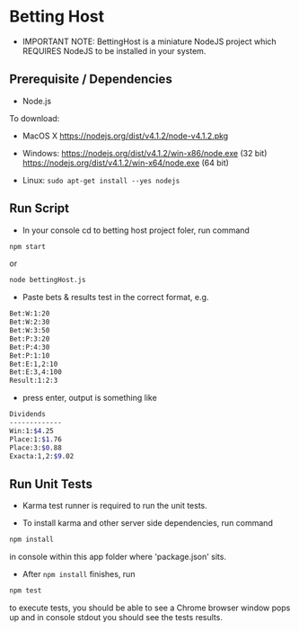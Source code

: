 # Betting Host

* IMPORTANT NOTE: BettingHost is a miniature NodeJS project which REQUIRES NodeJS to be installed in your system.

## Prerequisite / Dependencies

 * Node.js

To download: 
 
 * MacOS X
 https://nodejs.org/dist/v4.1.2/node-v4.1.2.pkg

 * Windows:
 https://nodejs.org/dist/v4.1.2/win-x86/node.exe  (32 bit)
 https://nodejs.org/dist/v4.1.2/win-x64/node.exe  (64 bit)

* Linux:
 ```sudo apt-get install --yes nodejs```


## Run Script

 * In your console cd to betting host project foler, run command 
 
 ```sh
 npm start
 ``` 
 
 or 
 
 ```sh
 node bettingHost.js
 ```

 * Paste bets & results test in the correct format, e.g.

```sh
Bet:W:1:20                                     
Bet:W:2:30
Bet:W:3:50
Bet:P:3:20
Bet:P:4:30
Bet:P:1:10
Bet:E:1,2:10
Bet:E:3,4:100
Result:1:2:3
```

* press enter, output is something like

```sh
Dividends
-------------
Win:1:$4.25
Place:1:$1.76
Place:3:$0.88
Exacta:1,2:$9.02
```

## Run Unit Tests

 * Karma test runner is required to run the unit tests.

 * To install karma and other server side dependencies,  run command 
 
 ```sh
 npm install
 ```  
 
 in console within this app folder where 'package.json' sits.

 * After ```npm install``` finishes,  run  
 
 ```sh
 npm test
 ```  
 
 to execute tests, you should be able to see a Chrome browser window pops up and in console stdout you should see the tests results.








